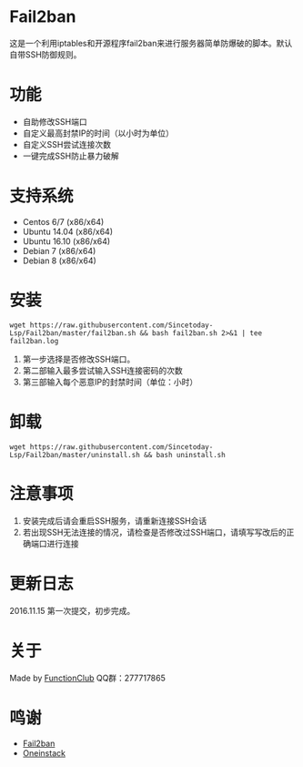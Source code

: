 # Fail2ban #
这是一个利用iptables和开源程序fail2ban来进行服务器简单防爆破的脚本。默认自带SSH防御规则。

# 功能 #
- 自助修改SSH端口
- 自定义最高封禁IP的时间（以小时为单位）
- 自定义SSH尝试连接次数
- 一键完成SSH防止暴力破解

# 支持系统 #
- Centos 6/7 (x86/x64)
- Ubuntu 14.04 (x86/x64)
- Ubuntu 16.10 (x86/x64)
- Debian 7 (x86/x64)
- Debian 8 (x86/x64)

# 安装 #
    wget https://raw.githubusercontent.com/Sincetoday-Lsp/Fail2ban/master/fail2ban.sh && bash fail2ban.sh 2>&1 | tee fail2ban.log
1. 第一步选择是否修改SSH端口。
1. 第二部输入最多尝试输入SSH连接密码的次数
1. 第三部输入每个恶意IP的封禁时间（单位：小时）

# 卸载 #
    wget https://raw.githubusercontent.com/Sincetoday-Lsp/Fail2ban/master/uninstall.sh && bash uninstall.sh

# 注意事项 #
1. 安装完成后请会重启SSH服务，请重新连接SSH会话
2. 若出现SSH无法连接的情况，请检查是否修改过SSH端口，请填写写改后的正确端口进行连接

# 更新日志 #
2016.11.15 第一次提交，初步完成。

# 关于 #
Made by [FunctionClub](http://function.club "FunctionClub")
QQ群：277717865

# 鸣谢 #
- [Fail2ban](http://www.fail2ban.org "Fail2ban")
- [Oneinstack](http://oneinstack.com "Oneinstack")
